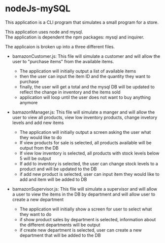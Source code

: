 # nodeJs-mySQL

This application is a CLI program that simulates a small program for a store.

This application uses node and mysql.  
The application is dependent the npm packages: mysql and inquirer.

The applicaion is broken up into a three different files.
* bamazonCustomer.js: This file will simulate a customer and will allow the user to "purchase items" from the available items.
    * The application will initially output a list of available items
    * then the user can input the item ID and the quantity they want to purchase
    * finally, the user will get a total and the mysql DB will be updated to reflect the change in inventory and the items sold
    * application will loop until the user does not want to buy anything anymore

* bamazonManager.js: This file will simulate a manger and will allow the user to view all products, view low inventory products, change invetory levels and add new items
    * The application will initially output a screen asking the user what they would like to do 
    * If view products for sale is selected, all products available will be output from the DB
    * If view low inventory is selected, all products with stock levels below 5 will be output
    * If add to inventory is selected, the user can change stock levels to a product and will be updated to the DB
    * if add new product is selected, user can input item they would like to add and item will be added to DB

* bamazonSupervisor.js: This file will simulate a supervisor and will allow a user to view the items in the DB by department and will allow user to create a new department
    * The application will initially show a screen for user to select what they want to do
    * if show product sales by department is selected, information about the different departments will be output
    * if create new department is selected, user can create a new department that will be added to the DB